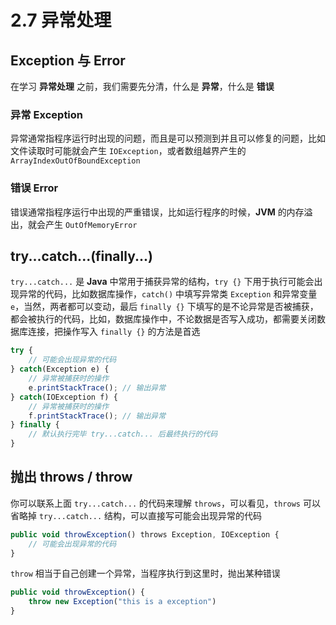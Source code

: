 # 2.7 异常处理

## Exception 与 Error

在学习 **异常处理** 之前，我们需要先分清，什么是 **异常**，什么是 **错误**

### 异常 Exception

异常通常指程序运行时出现的问题，而且是可以预测到并且可以修复的问题，比如文件读取时可能就会产生 `IOException`，或者数组越界产生的 `ArrayIndexOutOfBoundException`

### 错误 Error

错误通常指程序运行中出现的严重错误，比如运行程序的时候，**JVM** 的内存溢出，就会产生 `OutOfMemoryError`

## try...catch...(finally...)

`try...catch...` 是 **Java** 中常用于捕获异常的结构，`try {}` 下用于执行可能会出现异常的代码，比如数据库操作，`catch()` 中填写异常类 `Exception` 和异常变量 `e`，当然，两者都可以变动，最后 `finally {}` 下填写的是不论异常是否被捕获，都会被执行的代码，比如，数据库操作中，不论数据是否写入成功，都需要关闭数据库连接，把操作写入 `finally {}` 的方法是首选

```javascript
try {
    // 可能会出现异常的代码
} catch(Exception e) {
    // 异常被捕获时的操作
    e.printStackTrace(); // 输出异常
} catch(IOException f) {
    // 异常被捕获时的操作
    f.printStackTrace(); // 输出异常
} finally {
    // 默认执行完毕 try...catch... 后最终执行的代码
}
```

## 抛出 throws / throw

你可以联系上面 `try...catch...` 的代码来理解 `throws`，可以看见，`throws` 可以省略掉 `try...catch...` 结构，可以直接写可能会出现异常的代码

```javascript
public void throwException() throws Exception, IOException {
    // 可能会出现异常的代码
}
```

`throw` 相当于自己创建一个异常，当程序执行到这里时，抛出某种错误

```javascript
public void throwException() {
    throw new Exception("this is a exception")
}
```